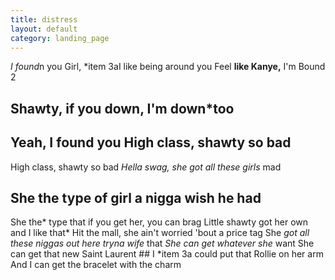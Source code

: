 ```yaml
---
title: distress
layout: default
category: landing_page
---
```

*I found*n you
Girl, *item 3aI like being around you
Feel **like Kanye,** I'm Bound 2
## Shawty, if you down, I'm down*too
## Yeah, I found you High class, shawty so bad
High class, shawty so bad
*Hella swag, she got all these girls* mad
## She the type of girl a nigga wish he had
She the* type that if you get her, you can brag
Little shawty got her own and I like that*
Hit the mall, she ain't worried 'bout a price tag
She *got all these niggas out here tryna wife* that
*She can get whatever she* want
She can get that new Saint Laurent ##
I *item 3a could put that Rollie on her arm
And I can get the bracelet with the charm
